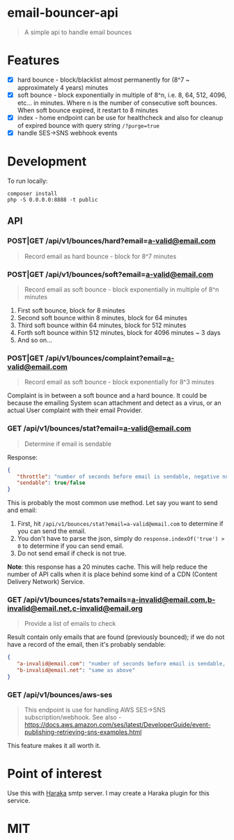 # email-bouncer-api
> A simple api to handle email bounces

# Features
- [x] hard bounce - block/blacklist almost permanently for (8^7 ~ approximately 4 years) minutes
- [x] soft bounce - block exponentially in multiple of 8^n, i.e. 8, 64, 512, 4096, etc... in minutes.  Where n is the number of consecutive soft bounces.  When soft bounce expired, it restart to 8 minutes
- [x] index - home endpoint can be use for healthcheck and also for cleanup of expired bounce with query string `/?purge=true`
- [x] handle SES->SNS webhook events

# Development

To run locally:
```
composer install
php -S 0.0.0.0:8888 -t public
```

## API

### POST|GET /api/v1/bounces/hard?email=a-valid@email.com
> Record email as hard bounce - block for 8^7 minutes

### POST|GET /api/v1/bounces/soft?email=a-valid@email.com
> Record email as soft bounce - block exponentially in multiple of 8^n minutes

1. First soft bounce, block for 8 minutes
2. Second soft bounce within 8 minutes, block for 64 minutes
3. Third soft bounce within 64 minutes, block for 512 minutes
4. Forth soft bounce within 512 minutes, block for 4096 minutes ~ 3 days
5. And so on...

### POST|GET /api/v1/bounces/complaint?email=a-valid@email.com
> Record email as soft bounce - block exponentially for 8^3 minutes

Complaint is in between a soft bounce and a hard bounce.  It could be because the emailing System scan attachment and detect as a virus, or an actual User complaint with their email Provider.

### GET /api/v1/bounces/stat?email=a-valid@email.com
> Determine if email is sendable

Response:
```json
{
   "throttle": "number of seconds before email is sendable, negative number implies email is sendable",
   "sendable": true/false
}

```

This is probably the most common use method.  Let say you want to send and email:
1. First, hit `/api/v1/bounces/stat?email=a-valid@email.com` to determine if you can send the email.
2. You don't have to parse the json, simply do `response.indexOf('true') > 0` to determine if you can send email.
3. Do not send email if check is not true.

**Note**: this response has a 20 minutes cache.  This will help reduce the number of API calls when it is place behind some kind of a CDN (Content Delivery Network) Service.

### GET /api/v1/bounces/stats?emails=a-invalid@email.com,b-invalid@email.net,c-invalid@email.org
> Provide a list of emails to check

Result contain only emails that are found (previously bounced); if we do not have a record of the email, then it's probably sendable:
```json
{
   "a-invalid@email.com": "number of seconds before email is sendable, negative number implies email is sendable",
   "b-invalid@email.net": "same as above"
}
```

### GET /api/v1/bounces/aws-ses
> This endpoint is use for handling AWS SES->SNS subscription/webhook.  See also - https://docs.aws.amazon.com/ses/latest/DeveloperGuide/event-publishing-retrieving-sns-examples.html 

This feature makes it all worth it.

# Point of interest
Use this with [Haraka](https://haraka.github.io/) smtp server.  I may create a Haraka plugin for this service.

# MIT
